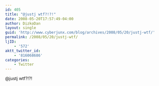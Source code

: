 ```yaml
---
id: 405
title: "@justj wtf?!?!"
date: 2008-05-20T17:57:49-04:00
author: DizkoDan
layout: single
guid: 'http://www.cyberjunx.com/blog/archives/2008/05/20/justj-wtf/'
permalink: /2008/05/20/justj-wtf/
ljID:
    - '572'
aktt_twitter_id:
    - '816068686'
categories:
    - Twitter
---
```


@justj wtf?!?!